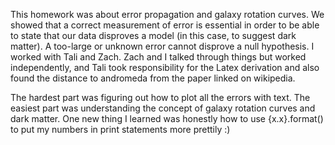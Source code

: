 This homework was about error propagation and galaxy rotation curves. 
We showed that a correct measurement of error is essential in order to
be able to state that our data disproves a model (in this case, to suggest dark matter).
A too-large or unknown error cannot disprove a null hypothesis.
I worked with Tali and Zach. Zach and I talked through things but worked
independently, and Tali took responsibility for the Latex derivation and 
also found the distance to andromeda from the paper linked on wikipedia.

The hardest part was figuring out how to plot all the errors with text.
The easiest part was understanding the concept of galaxy rotation curves and dark matter.
One new thing I learned was honestly how to use {x.x}.format() to put
my numbers in print statements more prettily :)
